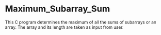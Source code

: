 # Maximum_Subarray_Sum

This C program determines the maximum of all the sums of subarrays or an array. The array and its length are taken as input from user.
